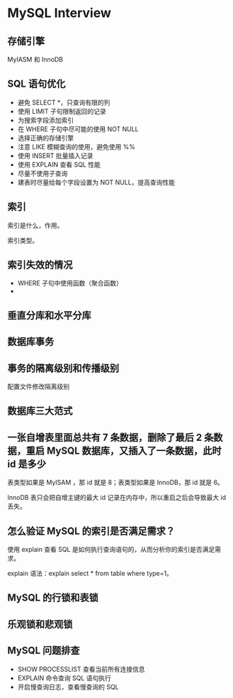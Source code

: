 # MySQL Interview

## 存储引擎

MyIASM 和 InnoDB

## SQL 语句优化

- 避免 SELECT *，只查询有限的列
- 使用 LIMIT 子句限制返回的记录
- 为搜索字段添加索引
- 在 WHERE 子句中尽可能的使用 NOT NULL
- 选择正确的存储引擎
- 注意 LIKE 模糊查询的使用，避免使用 %%
- 使用 INSERT 批量插入记录
- 使用 EXPLAIN 查看 SQL 性能
- 尽量不使用子查询
- 建表时尽量给每个字段设置为 NOT NULL，提高查询性能

## 索引

索引是什么，作用。

索引类型。

## 索引失效的情况

- WHERE 子句中使用函数（聚合函数）
- 

## 垂直分库和水平分库

## 数据库事务

## 事务的隔离级别和传播级别

配置文件修改隔离级别

## 数据库三大范式

## 一张自增表里面总共有 7 条数据，删除了最后 2 条数据，重启 MySQL 数据库，又插入了一条数据，此时 id 是多少

表类型如果是 MyISAM ，那 id 就是 8；表类型如果是 InnoDB，那 id 就是 6。

InnoDB 表只会把自增主键的最大 id 记录在内存中，所以重启之后会导致最大 id 丢失。

## 怎么验证 MySQL 的索引是否满足需求？

使用 explain 查看 SQL 是如何执行查询语句的，从而分析你的索引是否满足需求。

explain 语法：explain select * from table where type=1。

## MySQL 的行锁和表锁

## 乐观锁和悲观锁

## MySQL 问题排查

- SHOW PROCESSLIST 查看当前所有连接信息
- EXPLAIN 命令查询 SQL 语句执行
- 开启慢查询日志，查看慢查询的 SQL

